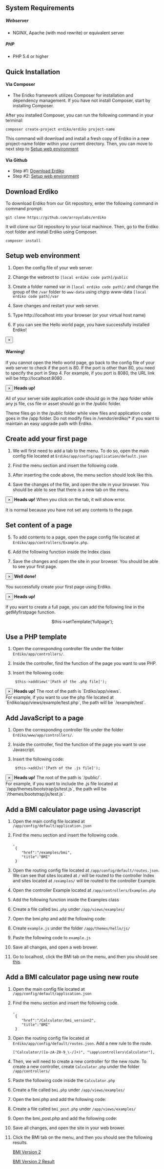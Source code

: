 System Requirements
-------------------

##### Webserver
* NGINX, Apache (with mod rewrite) or equivalent server

##### PHP
* PHP 5.4 or higher


Quick Installation
------------------

#### Via Composer

* The Eridko framework utilizes Composer for installation and dependency management. If you have not install Composer, start by installing Composer.

After you installed Composer, you can run the following command in your terminal:

	composer create-project erdiko/erdiko project-name

This command will download and install a fresh copy of Erdiko in a new project-name folder within your current directory. Then, you can move to next step to [Setup web environment](#setup)


#### Via Github

* Step #1: [Download Erdiko](#download)
* Step #2: [Setup web environment](#setup)


<div id = "download"></div>

Download Erdiko
---------------

To download Erdiko from our Git repository, enter the following command in command prompt:

	git clone https://github.com/arroyolabs/erdiko

It will clone our Git repository to your local machince. Then, go to the Erdiko root folder and install Erdiko using Composer.

	composer install


<div id = "setup"></div>

Setup web environment
---------------------

1. Open the config file of your web server

2. Change the webroot to `[local erdiko code path]/public`

3. Create a folder named var in  `[local erdiko code path]/` and change the group of the `/var` folder to `www-data` using chgrp www-data
   `[local erdiko code path]/var`

4. Save changes and restart your web server.

5. Type http://localhost into your browser (or your virtual host name)

6. If you can see the Hello world page, you have successfully installed Erdiko!

<div class="alert alert-dismissable alert-warning">
  <button type="button" class="close" data-dismiss="alert">×</button>
  <h4>Warning!</h4>
  <p>If you cannot open the Hello world page, go back to the config file of your web server to check if the port is 80.  If the port is other than 80, you need to specify the port in Step 4. For example, if you port is 8080, the URL link will be http://localhost:8080 .</p>
</div>

<div class="alert alert-dismissable alert-info">
	<button type="button" class="close" data-dismiss="alert">×</button>
	<strong>Heads up!</strong>
	<p>
		All of your server side application code should go in the /app folder while any js file, css file or asset should go in the /public folder.
	</p>
	<p>Theme files go in the /public folder while view files and application code goes in the /app folder. Do not modify files in /vendor/erdiko/* if you want to maintain an easy upgrade path with Erdiko.</p>
</div>


<div id = "createYourFirstPage"></div>

Create add your first page
--------------------------

1. We will first need to add a tab to the menu.  To do so, open the main config file located at `Erdiko/app/config/application/default.json`

2. Find the menu section and insert the following code.

<script src="https://gist.github.com/colemantung/77e795c36662e2c5b8a4.js"></script>

3. After inserting the code above, the menu section should look like this.

<script src="https://gist.github.com/colemantung/070eb875dc5fe5779932.js"></script>

4. Save the changes of the file, and open the site in your browser.
   You should be able to see that there is a new tab on the menu.

<div class="alert alert-dismissable alert-info">
	<button type="button" class="close" data-dismiss="alert">×</button>
	<strong>Heads up!</strong> When you click on the tab, it will show error.
    <p>It is normal because you have not set any contents to the page. </p>
</div>


<div id = "setContent"></div>

Set content of a page
---------------------

5. To add contents to a page, open the page config file located at `Erdiko/app/controllers/Example.php`.

6. Add the following function inside the Index class

<script src="https://gist.github.com/rajesh28892/e705c62d5e623a2ede57.js"></script>

7. Save the changes and open the site in your browser.
   You should be able to see your first page.

<div class="alert alert-dismissable alert-success">
  <button type="button" class="close" data-dismiss="alert">×</button>
  <strong>Well done!</strong>
  <p>You successfully create your first page using Erdiko.</p>
</div>

<div class="alert alert-dismissable alert-info">
	<button type="button" class="close" data-dismiss="alert">×</button>
	<strong>Heads up!</strong>
	<p>If you want to create a full page, you can add the following line in the getMyfirstpage function. <br>
	<p align="center">$this->setTemplate('fullpage');</p>
	</p>
</div>


<div id = "phpPage"></div>

Use a PHP template
------------------

1. Open the corresponding controller file under the folder `Erdiko/app/controllers/`.

2. Inside the controller, find the function of the page you want to use PHP.

3. Insert the following code:

		$this->addView('[Path of the .php file]');

<div class="alert alert-dismissable alert-info">
	<button type="button" class="close" data-dismiss="alert">×</button>
	<strong>Heads up!</strong> The root of the path is `Erdiko/app/views`.<br>
	For example, if you want to use the php file located at `Erdiko/app/views/example/test.php`,
	the path will be `/example/test`.
</div>



<div id = "javascriptPage"></div>

Add JavaScript to a page
------------------------

1. Open the corresponding controller file under the folder `Erdiko/www/app/controllers/`.

2. Inside the controller, find the function of the page you want to use Javascript.

3. Insert the following code:

		$this->addJs('[Path of the .js file]');

<div class="alert alert-dismissable alert-info">
	<button type="button" class="close" data-dismiss="alert">×</button>
	<strong>Heads up!</strong> The root of the path is `/public/`.<br>
	For example, if you want to include the .js file located at `/app/themes/bootstrap/js/test.js`,
	the path will be `/themes/bootstrap/js/test.js`.
</div>


<div id = "javascriptCalculator"></div>

Add a BMI calculator page using Javascript
------------------------------------------

1. 	Open the main config file located at `/app/config/default/application.json`

2. 	Find the menu section and insert the following code.

		,
         {
            "href":"/examples/bmi",
            "title":"BMI"
         }
3. 	Open the routing config file located at `/app/config/default/routes.json`.
	We can see that sites located at `/` will be routed to the controller Index and sites located at `/examples/` will be routed to the controller Example.

4.  Open the controller Example located at `/app/controllers/Examples.php`

5.  Add the following function inside the Examples class

<script src="https://gist.github.com/rajesh28892/20a1af56027064effdb9.js"></script>

6.  Create a file called `bmi.php` under `/app/views/examples/`

7.  Open the bmi.php and add the following code:

<script src="https://gist.github.com/colemantung/3cff36bbc3ac250db19f.js"></script>

8.  Create `example.js` under the folder `/app/themes/hello/js/`

9.  Paste the following code to `example.js`

<script src="https://gist.github.com/colemantung/6fb653cd88415e427a14.js"></script>

10.  Save all changes, and open a web brower.

11.  Go to localhost, click the BMI tab on the menu, and then you should see [this](./assets/themes/bootstrap-3.1.1/img/getStarted/BMI_V1_1.png).



<div id = "calculator"></div>

Add a BMI calculator page using new route
-----------------------------------------

1. 	Open the main config file located at `/app/config/default/application.json`

2. 	Find the menu section and insert the following code.

		,
         {
            "href":"/Calculator/bmi_version2",
            "title":"BMI"
         }

3. 	Open the routing config file located at `Erdiko/app/config/default/routes.json`.
	Add a new rule to the route.

		["Calculator/([a-zA-Z0-9_\-/]+)", "\app\controllers\Calculator"],

4.  Then, we will need to create a new controller for the new route.
	To create a new controller, create `Calculator.php` under the folder `/app/controllers/`

5.  Paste the following code inside the `Calculator.php`

<script src="https://gist.github.com/rajesh28892/dc523f2739b48b1ff224.js"></script>

6.  Create a file called `bmi.php` under `/app/views/examples/`

7.  Open the bmi.php and add the following code:

<script src="https://gist.github.com/colemantung/c45003580e391cff6239.js"></script>

8.  Create a file called `bmi_post.php` under `/app/views/examples/`

9.  Open the bmi_post.php and add the following code:

<script src="https://gist.github.com/colemantung/ffffdf39b78d650a4734.js"></script>

10.  Save all changes, and open the site in your web brower.

11.  Click the BMI tab on the menu, and then you should see the following results.

	 [BMI Version 2](./assets/themes/bootstrap-3.1.1/img/getStarted/BMI_V2_1.png)

	 [BMI Version 2 Result](./assets/themes/bootstrap-3.1.1/img/getStarted/BMI_V2_2.png)
